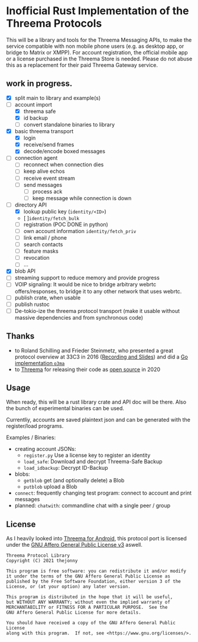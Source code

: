 # Inofficial Rust Implementation of the Threema Protocols

This will be a library and tools for the Threema Messaging APIs, to make the service compatible with non mobile phone users (e.g. as desktop app, or bridge to Matrix or XMPP).
For account registration, the official mobile app or a license purchased in the Threema Store is needed. Please do not abuse this as a replacement for their paid Threema Gateway service.

## work in progress.
 - [x] split main to library and example(s)
 - [ ] account import
   - [x] threema safe
   - [x] id backup
   - [ ] convert standalone binaries to library
 - [x] basic threema transport
   - [x] login
   - [x] receive/send frames
   - [x] decode/encode boxed messages
 - [ ] connection agent
   - [ ] reconnect when connection dies
   - [ ] keep alive echos
   - [ ] receive event stream
   - [ ] send messages
     - [ ] process ack
	 - [ ] keep message while connection is down
 - [ ] directory API
   - [x] lookup public key (`identity/<ID>`)
	- [ ]`identity/fetch_bulk`
   - [ ] registration (POC DONE in python)
   - [ ] own account information `identity/fetch_priv`
   - [ ] link email / phone
   - [ ] search contacts
   - [ ] feature masks
   - [ ] revocation
   - [ ] ...
 - [x] blob API
  - [ ] streaming support to reduce memory and provide progress
 - [ ] VOIP signaling:
  It would be nice to bridge arbitrary webrtc offers/responses, to bridge it to any other network that uses webrtc.
 - [ ] publish crate, when usable
 - [ ] publish rustoc
 - [ ] De-tokio-ize the threema protocol transport (make it usable without massive dependencies and from synchronous code)

## Thanks
 - to Roland Schilling and Frieder Steinmetz, who presented a great protocol overview at 33C3 in 2016 ([Recording and Slides](https://fahrplan.events.ccc.de/congress/2016/Fahrplan/events/8062.html)) and did a [Go implementation `o3ma`](https://github.com/o3ma/o3/)
 - to [Threema](https://threema.ch) for releasing their code as [open source](https://github.com/threema-ch) in 2020

## Usage
When ready, this will be a rust library crate and API doc will be there. Also the bunch of experimental binaries can be used.

Currentliy, accounts are saved plaintext json and can be generated with the register/load programs.

Examples / Binaries:
 - creating account JSONs:
   - `register.py` Use a license key to register an identity
   - `load_safe`: Download and decrypt Threema-Safe Backup
   - `load_idbackup`: Decrypt ID-Backup
 - blobs:
   - `getblob` get (and optionally delete) a Blob
   - `putblob` upload a Blob
 - `connect`: frequently changing test program: connect to account and print messages
 - planned: `chatwith`: commandline chat with a single peer / group

## License
As I heavily looked into [Threema for Android](https://github.com/threema-ch/threema-android/), this protocol port is licensed under the [GNU Affero General Public License v3](LICENSE.md) aswell.


    Threema Protocol Library
    Copyright (C) 2021 thejonny

    This program is free software: you can redistribute it and/or modify
    it under the terms of the GNU Affero General Public License as
    published by the Free Software Foundation, either version 3 of the
    License, or (at your option) any later version.

    This program is distributed in the hope that it will be useful,
    but WITHOUT ANY WARRANTY; without even the implied warranty of
    MERCHANTABILITY or FITNESS FOR A PARTICULAR PURPOSE.  See the
    GNU Affero General Public License for more details.

    You should have received a copy of the GNU Affero General Public License
    along with this program.  If not, see <https://www.gnu.org/licenses/>.
